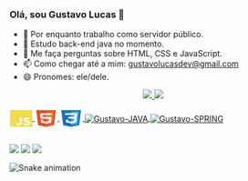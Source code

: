 ### Olá, sou Gustavo Lucas 👋

- 🔭 Por enquanto trabalho como servidor público.
- 🌱 Estudo back-end java no momento.
- 💬 Me faça perguntas sobre HTML, CSS e JavaScript.
- 📫 Como chegar até a mim: gustavolucasdev@gmail.com
- 😄 Pronomes: ele/dele.

<div align="center">
  <a href="https://github.com/gustavolucass">
  <img height="180em" src="https://github-readme-stats.vercel.app/api?username=gustavolucass&show_icons=true&theme=dracula&include_all_commits=true&count_private=true"/>
  <img height="170em" src="https://github-readme-stats.vercel.app/api/top-langs/?username=gustavolucass&layout=compact&langs_count=7&theme=dracula"/>
</div>

  <div style="display: inline_block"><br>
  <img align="center" alt="Gustavo-Js" height="30" width="40" src="https://raw.githubusercontent.com/devicons/devicon/master/icons/javascript/javascript-plain.svg">
  <img align="center" alt="Gustavo-HTML" height="30" width="40" src="https://raw.githubusercontent.com/devicons/devicon/master/icons/html5/html5-original.svg">
  <img align="center" alt="Gustavo-CSS" height="30" width="40" src="https://raw.githubusercontent.com/devicons/devicon/master/icons/css3/css3-original.svg">
  <img align="center" alt="Gustavo-JAVA" height="30" width="40" src="https://cdn.jsdelivr.net/gh/devicons/devicon/icons/java/java-original-wordmark.svg">
  <img align="center" alt="Gustavo-SPRING" height="30" width="40" src="https://cdn.jsdelivr.net/gh/devicons/devicon/icons/spring/spring-original-wordmark.svg">
</div>
  
 ##
  
  <div> 
  <a href="instagram.com/gustavo.lcs target="_blank"><img src="https://img.shields.io/badge/-Instagram-%23E4405F?style=for-the-badge&logo=instagram&logoColor=white" target="_blank"></a> 
  <a href = "mailto:gustavolucasdev@gmail.com"><img src="https://img.shields.io/badge/-Gmail-%23333?style=for-the-badge&logo=gmail&logoColor=white" target="_blank"></a>
  <a href="https://www.linkedin.com/in/gustavo-lucas-910a511a2/" target="_blank"><img src="https://img.shields.io/badge/-LinkedIn-%230077B5?style=for-the-badge&logo=linkedin&logoColor=white" target="_blank"></a> 
 
  ![Snake animation](https://github.com/gustavolucass/gustavolucass/blob/output/github-contribution-grid-snake.svg)
 
</div>
